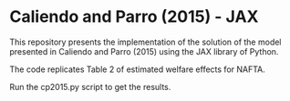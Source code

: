 # Caliendo and Parro (2015) - JAX

This repository presents the implementation of the solution of the model presented in Caliendo and Parro (2015) using the JAX library of Python.

The code replicates Table 2 of estimated welfare effects for NAFTA.


Run the cp2015.py script to get the results.